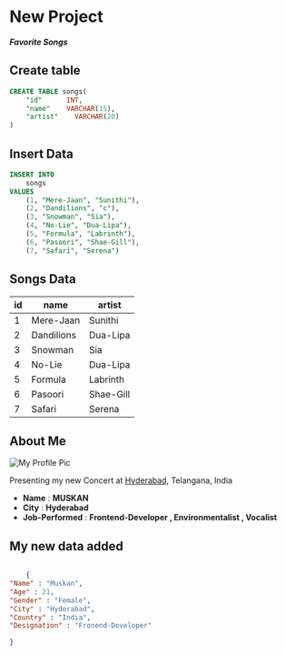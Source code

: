 # New Project
__*Favorite Songs*__


## Create table
```sql
CREATE TABLE songs(
    "id"      INT,
    "name"    VARCHAR(15),
    "artist"    VARCHAR(20)
)
```

## Insert Data
```sql
INSERT INTO 
    songs
VALUES 
    (1, "Mere-Jaan", "Sunithi"),
    (2, "Dandilions", "c"),
    (3, "Snowman", "Sia"),
    (4, "No-Lie", "Dua-Lipa"),
    (5, "Formula", "Labrinth"),
    (6, "Pasoori", "Shae-Gill"),
    (7, "Safari", "Serena")
```

## Songs Data
| id  | name         | artist      |
| --- | ----         | ----      |
| 1   | Mere-Jaan    | Sunithi    |
| 2   | Dandilions   | Dua-Lipa     |
| 3   | Snowman      | Sia    |
| 4   | No-Lie       | Dua-Lipa |
| 5   | Formula       | Labrinth|
| 6   | Pasoori      | Shae-Gill|
| 7   | Safari       |Serena|




## About Me
![My Profile Pic](https://i.pinimg.com/564x/cb/08/81/cb088160b3f7f065cfcc26b08a3f77cb.jpg)

Presenting my new Concert at [Hyderabad](https://hyderabad.ts.gov.in/), Telangana, India

- **Name** : **MUSKAN**
-  **City** : **Hyderabad**
- **Job-Performed** : **Frontend-Developer , Environmentalist , Vocalist**

## My new data added 
```json

    {
"Name" : "Muskan",
"Age" : 21,
"Gender" : "Female",
"City" : "Hyderabad",
"Country" : "India",
"Designation" : "Fronend-Developer"

}




```